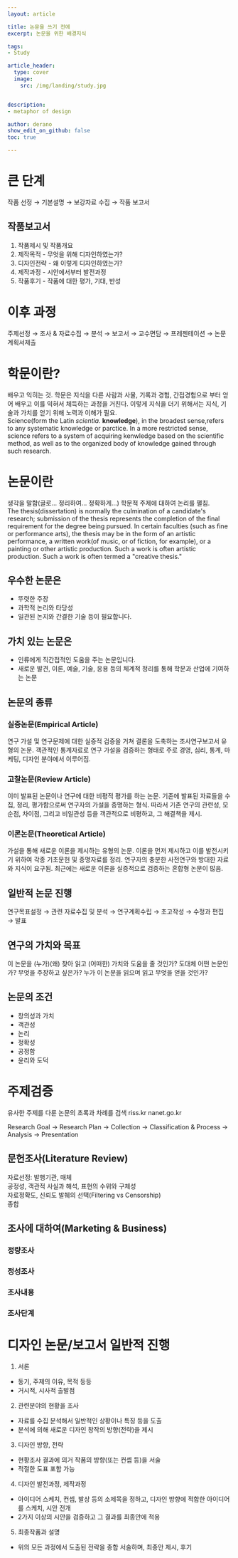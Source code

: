 ```yaml
---
layout: article

title: 논문을 쓰기 전에
excerpt: 논문을 위한 배경지식

tags: 
- Study

article_header:
  type: cover
  image:
    src: /img/landing/study.jpg


description: 
- metaphor of design

author: derano
show_edit_on_github: false
toc: true

--- 
```

# 큰 단계
작품 선정 → 기본설명 → 보강자료 수집 → 작품 보고서

## 작품보고서
1. 작품제시 및 작품개요
2. 제작목적 - 무엇을 위해 디자인하였는가?
3. 디자인전략 - 왜 이렇게 디자인하였는가?
4. 제작과정 - 시안에서부터 발전과정
5. 작품후기 - 작품에 대한 평가, 기대, 반성

# 이후 과정
주제선정 → 조사 & 자료수집 → 분석 → 보고서 → 교수면담 → 프레젠테이션 → 논문계획서제출

# 학문이란?
배우고 익히는 것. 학문은 지식을 다른 사람과 사물, 기록과 경험, 간접경험으로 부터 얻어 배우고 이를 익혀서 체득하는 과정을 거친다. 이렇게 지식을 더기 위해서는 지식, 기술과 가치를 얻기 위해 노력과 이해가 필요.  
Science(form the Latin *scientia*. **knowledge**), in the broadest sense,refers to any systematic knowledge or parctice. In a more restricted sense, science refers to a system of acquiring kenwledge based on the scientific method, as well as to the organized body of knowledge gained through such research.

# 논문이란
생각을 말함(글로... 정리하여... 정확하게...) 학문적 주제에 대하여 논리를 펼침.  
The thesis(dissertation) is normally the culmination of a candidate's research; submission of the thesis represents the completion of the final requirement for the degree being pursued. In certain faculties (such as fine or performance arts), the thesis may be in the form of an artistic performance, a written work(of music, or of fiction, for example), or a painting or other artistic production. Such a work is often artistic production. Such a work is often termed a "creative thesis."

## 우수한 논문은
- 뚜렷한 주장
- 과학적 논리와 타당성
- 일관된 논지와 간결한 기술 등이 필요합니다.

## 가치 있는 논문은
- 인류에게 직간접적인 도움을 주는 논문입니다.
- 새로운 발견, 이론, 예술, 기술, 응용 등의 체계적 정리를 통해 학문과 산업에 기여하는 논문

## 논문의 종류
### 실증논문(Empirical Article)
연구 가설 및 연구문제에 대한 실증적 검증을 거쳐 결론을 도축하는 조사연구보고서 유형의 논문. 객관적인 통계자료로 연구 가설을 검증하는 형태로 주로 경영, 심리, 통계, 마케팅, 디자인 분야에서 이루어짐.  

### 고찰논문(Review Article)
이미 발표된 논문이나 연구에 대한 비평적 평가를 하는 논문. 기존에 발표된 자료들을 수집, 정리, 평가함으로써 연구자의 가설을 증명하는 형식. 따라서 기존 연구의 관련성, 모순점, 차이점, 그리고 비일관성 등을 객관적으로 비평하고, 그 해결책을 제시.  

### 이론논문(Theoretical Article)
가설을 통해 새로운 이론을 제시하는 유형의 논문. 이론을 먼저 제시하고 이를 발전시키기 위하여 각종 기초문헌 및 증명자료를 정리. 연구자의 충분한 사전연구와 방대한 자료와 지식이 요구됨. 최근에는 새로운 이론을 실증적으로 검증하는 혼합형 논문이 많음.

## 일반적 논문 진행
연구목표설정 → 관련 자료수집 및 분석 → 연구계획수립 → 초고작성 → 수정과 편집 → 발표
  
## 연구의 가치와 목표
이 논문을 (누가)(왜) 찾아 읽고 (어떠한) 가치와 도움을 줄 것인가? 도대체 어떤 논문인가? 무엇을 주장하고 싶은가? 누가 이 논문을 읽으며 읽고 무엇을 얻을 것인가?

## 논문의 조건
- 창의성과 가치
- 객관성
- 논리
- 정확성
- 공정함
- 윤리와 도덕

# 주제검증
유사한 주제를 다룬 논문의 초록과 차례를 검색
riss.kr
nanet.go.kr
  
Research Goal → Research Plan → Collection → Classification & Process → Analysis → Presentation

## 문헌조사(Literature Review)
자료선정: 발행기관, 매체  
공정성, 객관적 사실과 해석, 표현의 수위와 구체성  
자료정확도, 신뢰도
발췌의 선택(Filtering vs Censorship)  
종합

## 조사에 대하여(Marketing & Business)
### 정량조사
### 정성조사
### 조사내용
### 조사단계

# 디자인 논문/보고서 일반적 진행
1. 서론
  - 동기, 주제의 이유, 목적 등등
  - 거시적, 시사적 출발점
2. 관련분야의 현황을 조사
  - 자료를 수집 분석해서 일반적인 상황이나 특징 등을 도출
  - 분석에 의해 새로운 디자인 창작의 방향(전략)을 제시
3. 디자인 방향, 전략
  - 현황조사 결과에 의거 작품의 방향(또는 컨셉 등)을 서술
  - 적절한 도표 포함 가능
4. 디자인 발전과정, 제작과정
  - 아이디어 스케치, 컨셉, 발상 등의 소제목을 정하고, 디자인 방향에 적합한 아이디어를 스케치, 시안 전개
  - 2가지 이상의 시안을 검증하고 그 결과를 최종안에 적용
5. 최종작품과 설명
  - 위의 모든 과정에서 도출된 전략을 종합 서술하며, 최종안 제시, 후기